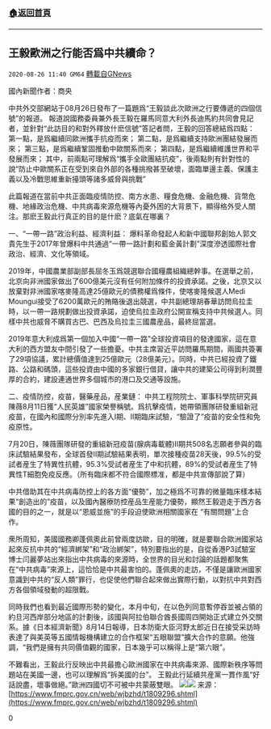 ###  [:house:返回首頁](https://github.com/ourhimalayas/txt)
---

## 王毅歐洲之行能否爲中共續命？
`2020-08-26 11:40 GM64` [轉載自GNews](https://gnews.org/zh-hant/318714/)

國內新聞作者：商央

中共外交部網站于08月26日發布了一篇題爲“王毅談此次歐洲之行要傳遞的四個信號”的報道。
報道說國務委員兼外長王毅在羅馬同意大利外長迪馬約共同會見記者，並針對“此訪目的和對外釋放什麽信號”答記者問，王毅的回答總結爲四點：
第一點，是爲繼續同歐洲攜手抗疫而來；
第二點，是爲繼續支持歐洲團結發展而來；
第三點，是爲繼續鞏固推動中歐關系而來；
第四點，是爲繼續維護世界和平發展而來；
其中，前兩點可理解爲“攜手全歐團結抗疫”，後兩點則有針對性的說“防止中歐關系正在受到來自外部的各種挑撥甚至破壞，面臨單邊主義、保護主義以及冷戰思維重新擡頭等諸多威脅與挑戰”

此篇報道在當前中共正面臨疫情防控、南方水患、糧食危機、金融危機、貨幣危機、地緣政治危機、中共病毒來源危機等內憂外困的大背景下，顯得格外受人關注。那麽王毅此行真正的目的是什麽？底氣在哪裏？

一、“一帶一路”政治利益、經濟利益：
爆料革命發起人和新中國聯邦創始人郭文貴先生于2017年曾爆料中共通過“一帶一路計劃和藍金黃計劃”深度滲透國際社會政治、經濟、文化等領域。

2019年，中國農業部副部長屈冬玉爲競選聯合國糧農組織總幹事。在選舉之前，北京向非洲國家做出了600億美元沒有任何附加條件的投資承諾。之後，北京又以放棄對非洲國家喀麥隆高達25億歐元的債務權爲條件，使喀麥隆候選人Medi Moungui接受了6200萬歐元的賄賂後退出競選，中共副總理胡春華訪問烏拉圭時，以一帶一路規劃做出投資承諾，迫使烏拉圭政府公開宣稱支持中共候選人。同樣中共也威脅不購買古巴、巴西及烏拉圭三國農産品，最終屈當選。

2019年意大利成爲第一個加入中國“一帶一路”全球投資項目的發達國家，這在意大利的西方盟友中間引發了一些擔憂。中共主席習近平訪問羅馬期間，兩國共簽署了29項協議，累計總價值達到25億歐元（28億美元）。同時，中共已經投資了鐵路、公路和碼頭，這些投資由中國的多家銀行借貸，讓中共的建築公司得到利潤豐厚的合約，建設連通世界多個城市的港口及交通等設施。

二、疫情防控，疫苗，醫藥産品，産業鏈：
中共工程院院士、軍事科學院研究員陳薇8月11日獲“人民英雄”國家榮譽稱號。爲抗擊疫情，她帶領團隊研發重組新冠疫苗，在國內和國際分別率先進入I期、Ⅱ期臨床試驗，“驗證了”疫苗的安全性和免疫原性。

7月20日，陳薇團隊研發的重組新冠疫苗(腺病毒載體)Ⅱ期共508名志願者參與的臨床試驗結果發布，全球首發Ⅱ期試驗結果表明，單次接種疫苗28天後，99.5%的受試者産生了特異性抗體，95.3%受試者産生了中和抗體，89%的受試者産生了特異性T細胞免疫反應。（所有臨床都不符合國際標准，都是中共宣傳部說了算）

中共借助其在中共病毒防控上的各方面“優勢”，加之極爲不可靠的微量臨床樣本結果“創造出的”疫苗，以及國內醫療防控産品生産能力優勢，顯然王毅遊走于西方各國的目的之一，就是以“恩威並施”的手段迫使歐洲相關國家在 “有關問題”上合作。

衆所周知，美國國務卿蓬佩奧此前曾兩度訪歐，目的明確，就是要聯合歐洲國家站起來反抗中共的“經濟綁架”和“政治綁架”，特別要指出的是，自從香港P3試驗室博士闫麗夢站出來指出中共病毒的來源時，全世界的目光和討論的話題都聚焦在“中共病毒”來源上，這恰恰是中共最害怕的。蓬佩奧的走訪，不僅是讓歐洲國家意識到中共的“反人類”罪行，也促使他們聯合起來做出實際行動，以對抗中共對西方各個領域發動的超限戰。

同時我們也看到最近國際形勢的變化，本月中旬，在以色列同意暫停吞並被占領的約旦河西岸部分地區的計劃後，該國與阿拉伯聯合酋長國周四開始正式建立外交關系。據《日本經濟新聞》8月14日報導，日本防衛大臣河野太郎近日在接受采訪時表達了與美英等五國情報機構建立的合作框架“五眼聯盟”擴大合作的意願。他強調，“我們是擁有共同價值觀的國家，日本幾乎可以稱得上是“第六眼”。

不難看出，王毅此行反映出中共最擔心歐洲國家在中共病毒來源、國際新秩序等問題站在美國一邊，也可以理解爲“拆美國的台”。
王毅此行延續共産黨一貫作風“好話說盡，壞事做絕。”歐洲四國切不可被中共蒙蔽雙眼。
![](https://s3.amazonaws.com/gnews-media-offload/wp-content/uploads/2020/08/26113339/image0-2-5.jpg)![](https://s3.amazonaws.com/gnews-media-offload/wp-content/uploads/2020/08/26112959/20180320_15215880627004.jpg)
来源：[https://www.fmprc.gov.cn/web/wjbzhd/t1809296.shtml](https://www.fmprc.gov.cn/web/wjbzhd/t1809296.shtml)

0

